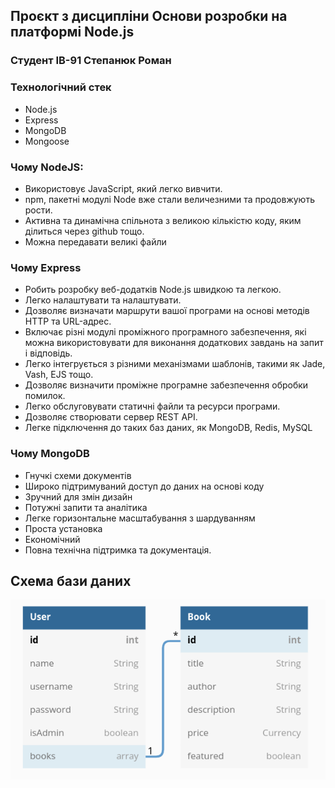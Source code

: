 ## Проєкт з дисципліни Основи розробки на платформі Node.js

### Студент ІВ-91 Степанюк Роман

### Технологічний стек

- Node.js
- Express
- MongoDB
- Mongoose

### Чому NodeJS:

- Використовує JavaScript, який легко вивчити.
- npm, пакетні модулі Node вже стали величезними та продовжують рости.
- Активна та динамічна спільнота з великою кількістю коду, яким ділиться через github тощо.
- Можна передавати великі файли

### Чому Express

- Робить розробку веб-додатків Node.js швидкою та легкою.
- Легко налаштувати та налаштувати.
- Дозволяє визначати маршрути вашої програми на основі методів HTTP та URL-адрес.
- Включає різні модулі проміжного програмного забезпечення, які можна використовувати для виконання додаткових завдань на запит і відповідь.
- Легко інтегрується з різними механізмами шаблонів, такими як Jade, Vash, EJS тощо.
- Дозволяє визначити проміжне програмне забезпечення обробки помилок.
- Легко обслуговувати статичні файли та ресурси програми.
- Дозволяє створювати сервер REST API.
- Легке підключення до таких баз даних, як MongoDB, Redis, MySQL

### Чому MongoDB

- Гнучкі схеми документів
- Широко підтримуваний доступ до даних на основі коду
- Зручний для змін дизайн
- Потужні запити та аналітика
- Легке горизонтальне масштабування з шардуванням
- Проста установка
- Економічний
- Повна технічна підтримка та документація.

## Схема бази даних

![](res/dbdiagram.png)
